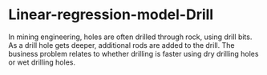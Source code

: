 # Linear-regression-model-Drill
In mining engineering, holes are often drilled through rock, using drill bits. As a drill hole gets deeper, additional rods are added to the drill. The business problem relates to whether drilling is faster using dry drilling holes or wet drilling holes.
